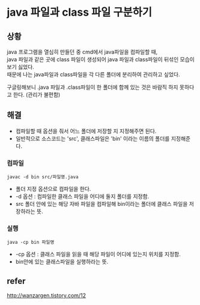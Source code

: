 # java 파일과 class 파일 구분하기

## 상황
java 프로그램을 열심히 만들던 중 cmd에서 java파일을 컴파일할 때,  
java 파일과 같은 곳에 class 파일이 생성되어 java 파일과 class파일이 뒤섞인 모습이 보기 싫었다.  
때문에 나는 java파일과 class파일을 각 다른 폴더에 분리하여 관리하고 싶었다.

구글링해보니 .java 파일과 .class파일이 한 폴더에 함께 있는 것은 바람직 하지 못하다고 한다. (관리가 불편함)
## 해결
- 컴파일할 때 옵션을 줘서 어느 폴더에 저장할 지 지정해주면 된다.
- 일반적으로 소스코드는 'src', 클래스파일은 'bin' 이라는 이름의 폴더를 지정해준다.
### 컴파일
```
javac -d bin src/파일명.java
```
- 폴더 지정 옵션으로 컴파일을 한다.
- -d 옵션 : 컴파일한 클래스 파일을 어디에 둘지 폴더를 지정함.
- src 폴더 안에 있는 해당 자바 파일을 컴파일해 bin이라는 폴더에 클래스 파일을 저장하라는 뜻.

### 실행
```
java -cp bin 파일명
```
- -cp 옵션 : 클래스 파일을 읽을 때 해당 파일이 어디에 있는지 위치를 지정함.
- bin안에 있는 클래스파일을 실행하라는 뜻.

## refer
http://wanzargen.tistory.com/12